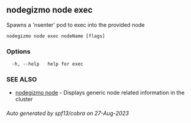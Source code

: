 ## nodegizmo node exec

Spawns a 'nsenter' pod to exec into the provided node

```
nodegizmo node exec nodeName [flags]
```

### Options

```
  -h, --help   help for exec
```

### SEE ALSO

* [nodegizmo node](nodegizmo_node.md)	 - Displays generic node related information in the cluster

###### Auto generated by spf13/cobra on 27-Aug-2023
